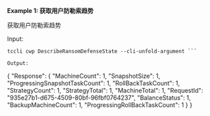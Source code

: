 **Example 1: 获取用户防勒索趋势**

获取用户防勒索趋势

Input: 

```
tccli cwp DescribeRansomDefenseState --cli-unfold-argument ```

Output: 
```
{
    "Response": {
        "MachineCount": 1,
        "SnapshotSize": 1,
        "ProgressingSnapshotTaskCount": 1,
        "RollBackTaskCount": 1,
        "StrategyCount": 1,
        "StrategyTotal": 1,
        "MachineTotal": 1,
        "RequestId": "935e27b1-d675-4509-80bf-96fbf0764237",
        "BalanceStatus": 1,
        "BackupMachineCount": 1,
        "ProgressingRollBackTaskCount": 1
    }
}
```

